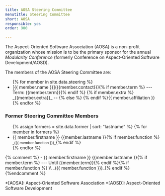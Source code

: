 ```yaml
---
title: AOSA Steering Committee
menutitle: Steering Committee
short: AOSA
responsible: yes
order: 900

---
```


The Aspect-Oriented Software Association (AOSA) is a non-profit organization whose
mission is to be the primary sponsor for the annual _Modularity Conference_
(formerly Conference on Aspect-Oriented Software Development/AOSD).

The members of the AOSA Steering Committee are:

<ul>
{% for member in site.data.steering %}
   <li markdown="span">
      [{{ member.name }}]({{member.contact}}){% if member.term %}
       --- Term: {{member.term}}{% endif %}  {% if member.extra %}
       _{{member.extra}}_  --  {% else %}  
       {% endif %}{{ member.affiliation }}
   </li>
{% endfor %}
</ul>

### Former Steering Committee Members

<ul>
{% assign formers =  site.data.former | sort: "lastname" %}
{% for member in formers %}
  <li markdown="span">{{ member.firstname }} {{member.lastname }}{% if member.function %} <small>_({{ member.function }})_</small>{% endif %}</li>
{% endfor %}
</ul>
{% comment %}
  - {{ member.firstname }} {{member.lastname }}{% if member.term %} --- Until {{member.term}}{% endif %}{% if member.function %}  \\
    _({{ member.function }})_{% endif %}
{%endcomment %}


*[AOSA]: Aspect-Oriented Software Association
*[AOSD]: Aspect-Oriented Software Development